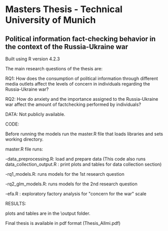 # Masters Thesis - Technical University of Munich

## Political information fact-checking behavior in the context of the Russia-Ukraine war

Built using R version 4.2.3

The main research questions of the thesis are:

RQ1: How does the consumption of political information through different media outlets affect the levels
of concern in individuals regarding the Russia-Ukraine war?

RQ2: How do anxiety and the importance assigned to the Russia-Ukraine war affect the amount of factchecking performed by individuals?


DATA: Not publicly available.

CODE:

Before running the models run the master.R file that loads libraries and sets working directory.

master.R file runs:

-data_preprocessing.R: load and prepare data (This code also runs data_collection_output.R : print plots and tables for data collection section) 
 
-rq1_models.R: runs models for the 1st research question

-rq2_glm_models.R: runs models for the 2nd research question

-efa.R : exploratory factory analysis for "concern for the war" scale 

RESULTS:

plots and tables are in the \output folder.

Final thesis is available in pdf format (Thesis_Allmi.pdf)
